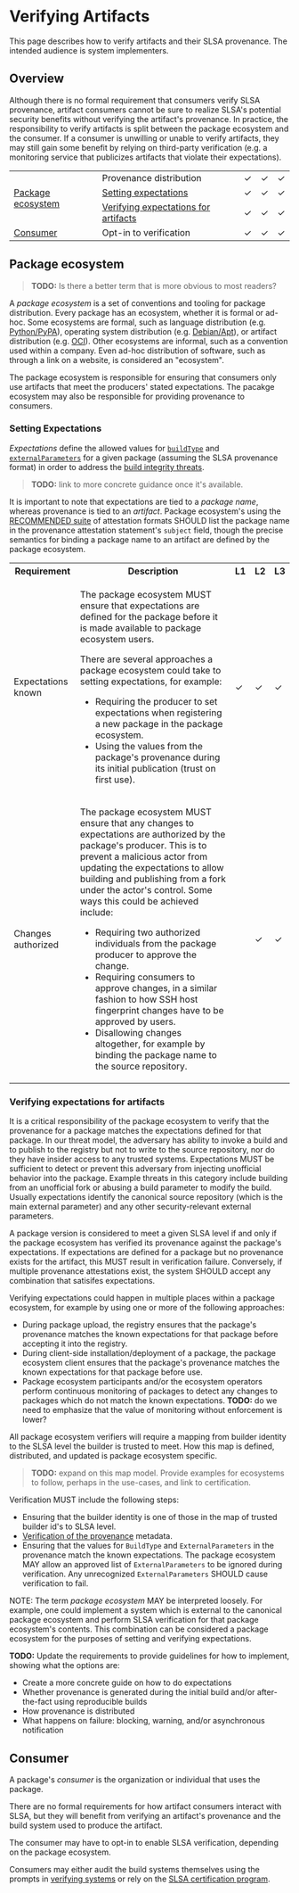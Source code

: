 # Verifying Artifacts

This page describes how to verify artifacts and their SLSA provenance. The
intended audience is system implementers.

## Overview

Although there is no formal requirement that consumers verify SLSA provenance,
artifact consumers cannot be sure to realize SLSA's potential security benefits
without verifying the artifact's provenance. In practice, the responsibility
to verify artifacts is split between the package ecosystem and the consumer.
If a consumer is unwilling or unable to verify artifacts, they may still gain
some benefit by relying on third-party verification (e.g. a monitoring service
that publicizes artifacts that violate their expectations).

<table>
<tr>
  <td rowspan=3><a href="#package-ecosystem">Package ecosystem</a>
  <td colspan=2>Provenance distribution
  <td>✓<td>✓<td>✓
<tr>
  <td colspan=2><a href="#setting-expectations">Setting expectations</a>
  <td>✓<td>✓<td>✓
<tr>
  <td colspan=2><a href="#verifying-expectations-for-artifacts">
    Verifying expectations for artifacts</a>
  <td>✓<td>✓<td>✓
<tr>
  <td rowspan=1><a href="#consumer">Consumer</a>
  <td colspan=2>Opt-in to verification
  <td>✓<td>✓<td>✓
  </table>

## Package ecosystem

[Package ecosystem]: #package-ecosystem

> **TODO:** Is there a better term that is more obvious to most readers?

A <dfn>package ecosystem</dfn> is a set of conventions and tooling for package
distribution. Every package has an ecosystem, whether it is formal or ad-hoc.
Some ecosystems are formal, such as language distribution (e.g.
[Python/PyPA](https://www.pypa.io)), operating system distribution (e.g.
[Debian/Apt](https://wiki.debian.org/DebianRepository/Format)), or artifact
distribution (e.g. [OCI](https://github.com/opencontainers/distribution-spec)).
Other ecosystems are informal, such as a convention used within a company. Even
ad-hoc distribution of software, such as through a link on a website, is
considered an "ecosystem".

The package ecosystem is responsible for ensuring that consumers only use
artifacts that meet the producers' stated expectations. The pacakge ecosystem
may also be responsible for providing provenance to consumers.

### Setting Expectations

<dfn>Expectations</dfn> define the allowed values for
[`buildType`](/provenance/v1#buildType) and
[`externalParameters`](/provenance/v1#externalParameters)
for a given package (assuming the SLSA provenance format) in order to address
the [build integrity threats](threats#build-integrity-threats).
> **TODO:** link to more concrete guidance once it's available.

It is important to note that expectations are tied to a *package name*, whereas
provenance is tied to an *artifact*. Package ecosystem's using the
[RECOMMENDED suite](/attestation-model#recommended-suite) of attestation
formats SHOULD list the package name in the provenance attestation statement's
`subject` field, though the precise semantics for binding a package name to an
artifact are defined by the package ecosystem.

<table>
<tr><th>Requirement<th>Description<th>L1<th>L2<th>L3

<tr id="expectations-known">
<td>Expectations known
<td>

The package ecosystem MUST ensure that expectations are defined for the package before it is made available to package ecosystem users.

There are several approaches a package ecosystem could take to setting expectations, for example:

-   Requiring the producer to set expectations when registering a new package
    in the package ecosystem.
-   Using the values from the package's provenance during its initial
    publication (trust on first use).

<td>✓<td>✓<td>✓
<tr id="expectations-changes-auth">
<td>Changes authorized
<td>

The package ecosystem MUST ensure that any changes to expectations are
authorized by the package's producer. This is to prevent a malicious actor
from updating the expectations to allow building and publishing from a fork
under the actor's control. Some ways this could be achieved include:

-   Requiring two authorized individuals from the package producer to approve
    the change.
-   Requiring consumers to approve changes, in a similar fashion to how SSH
    host fingerprint changes have to be approved by users.
-   Disallowing changes altogether, for example by binding the package name to
    the source repository.

<td><td>✓<td>✓
</table>

### Verifying expectations for artifacts

It is a critical responsibility of the package ecosystem to verify that the
provenance for a package matches the expectations defined for that package.
In our threat model, the adversary has ability to invoke a build and to publish
to the registry but not to write to the source repository, nor do they have
insider access to any trusted systems. Expectations MUST be sufficient to detect
or prevent this adversary from injecting unofficial behavior into the package.
Example threats in this category include building from an unofficial fork or
abusing a build parameter to modify the build. Usually expectations identify 
the canonical source repository (which is the main external parameter) and
any other security-relevant external parameters.

A package version is considered to meet a given SLSA level if and only if the
package ecosystem has verified its provenance against the package's
expectations. If expectations are defined for a package but no provenance
exists for the artifact, this MUST result in verification failure.
Conversely, if multiple provenance attestations exist, the system SHOULD accept
any combination that satisifes expectations.

Verifying expectations could happen in multiple places within a package
ecosystem, for example by using one or more of the following approaches:

-   During package upload, the registry ensures that the package's provenance
    matches the known expectations for that package before accepting it into
    the registry.
-   During client-side installation/deployment of a package, the package
    ecosystem client ensures that the package's provenance matches the
    known expectations for that package before use.
-   Package ecosystem participants and/or the ecosystem operators perform
    continuous monitoring of packages to detect any changes to packages which
    do not match the known expectations. **TODO:** do we need to
    emphasize that the value of monitoring without enforcement is lower?

All package ecosystem verifiers will require a mapping from builder identity to
the SLSA level the builder is trusted to meet. How this map is defined,
distributed, and updated is package ecosystem specific.
> **TODO:** expand on this map model. Provide examples for ecosystems to follow,
perhaps in the use-cases, and link to certification.

Verification MUST include the following steps:

-   Ensuring that the builder identity is one of those in the map of trusted
    builder id's to SLSA level.
-   [Verification of the provenance](/provenance/v1#verification) metadata.
-   Ensuring that the values for `BuildType` and `ExternalParameters` in the
    provenance match the known expectations. The package ecosystem MAY allow
    an approved list of `ExternalParameters` to be ignored during verification.
    Any unrecognized `ExternalParameters` SHOULD cause verification to fail.

NOTE: The term *package ecosystem* MAY be interpreted loosely. For example, one
could implement a system which is external to the canonical package ecosystem
and perform SLSA verification for that package ecosystem's contents. This
combination can be considered a package ecosystem for the purposes of setting
and verifying expectations.

**TODO:** Update the requirements to provide guidelines for how to implement,
showing what the options are:

-   Create a more concrete guide on how to do expectations
-   Whether provenance is generated during the initial build and/or
    after-the-fact using reproducible builds
-   How provenance is distributed
-   What happens on failure: blocking, warning, and/or asynchronous notification

## Consumer

[Consumer]: #consumer

A package's <dfn>consumer</dfn> is the organization or individual that uses the
package.

There are no formal requirements for how artifact consumers interact with SLSA,
but they will benefit from verifying an artifact's provenance and the build
system used to produce the artifact.

The consumer may have to opt-in to enable SLSA verification, depending on the
package ecosystem.

Consumers may either audit the build systems
themselves using the prompts in [verifying systems](verifying-systems.md) or
rely on the [SLSA certification program](certification.md).
  
